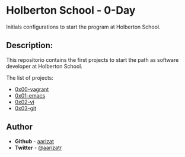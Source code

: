 # Holberton School - 0-Day
Initials configurations to start the program at Holberton School.

## Description:

This repositorio contains the first projects to start the path as software
developer at Holberton School.

The list of projects:

- [0x00-vagrant](./0x00-vagrant/README.md)
- [0x01-emacs](./0x01-emacs/README.md)
- [0x02-vi](./0x02-vi/README.md)
- [0x03-git](./0x03git/README.md)

## Author
* **Github** - [aarizat](https://github.com/aarizat)
* **Twitter** - [@aarizatr](https://twitter.com/aarizatr)
